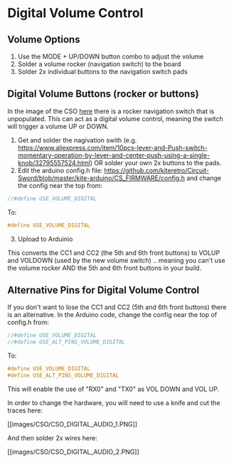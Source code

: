 # Digital Volume Control

## Volume Options

1. Use the MODE + UP/DOWN button combo to adjust the volume
2. Solder a volume rocker (navigation switch) to the board
3. Solder 2x individual buttons to the navigation switch pads

## Digital Volume Buttons (rocker or buttons)
In the image of the CSO [here](https://github.com/kiteretro/Circuit-Sword/wiki/Circuit-Sword-Original-V1.1E#bottom) there is a rocker navigation switch that is unpopulated. This can act as a digital volume control, meaning the switch will trigger a volume UP or DOWN. 

1. Get and solder the nagivation swith (e.g. https://www.aliexpress.com/item/10pcs-lever-and-Push-switch-momentary-operation-by-lever-and-center-push-using-a-single-knob/32795557524.html) OR solder your own 2x buttons to the pads.
2. Edit the arduino config.h file: https://github.com/kiteretro/Circuit-Sword/blob/master/kite-arduino/CS_FIRMWARE/config.h and change the config near the top from:
``` c
//#define USE_VOLUME_DIGITAL
```
To:
``` c
#define USE_VOLUME_DIGITAL
```
3. Upload to Arduinio

This converts the CC1 and CC2 (the 5th and 6th front buttons) to VOLUP and VOLDOWN (used by the new volume switch) .. meaning you can't use the volume rocker AND the 5th and 6th front buttons in your build.

## Alternative Pins for Digital Volume Control
If you don't want to lose the CC1 and CC2 (5th and 6th front buttons) there is an alternative. In the Arduino code, change the config near the top of config.h from:
``` c
//#define USE_VOLUME_DIGITAL
//#define USE_ALT_PINS_VOLUME_DIGITAL
```
To:
``` c
#define USE_VOLUME_DIGITAL
#define USE_ALT_PINS_VOLUME_DIGITAL
```

This will enable the use of "RX0" and "TX0" as VOL DOWN and VOL UP.

In order to change the hardware, you will need to use a knife and cut the traces here:

[[images/CSO/CSO_DIGITAL_AUDIO_1.PNG]]

And then solder 2x wires here:

[[images/CSO/CSO_DIGITAL_AUDIO_2.PNG]]